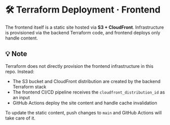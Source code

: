 # 🛠️ Terraform Deployment · Frontend

The frontend itself is a static site hosted via **S3 + CloudFront**. Infrastructure is provisioned via the backend Terraform code, and frontend deploys only handle content.

## 💡 Note

Terraform does not directly provision the frontend infrastructure in this repo. Instead:

- The S3 bucket and CloudFront distribution are created by the backend Terraform stack
- The frontend CI/CD pipeline receives the `cloudfront_distribution_id` as an input
- GitHub Actions deploy the site content and handle cache invalidation

To update the static content, push changes to `main` and GitHub Actions will take care of it.
